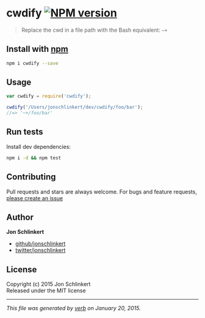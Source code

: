 # cwdify [![NPM version](https://badge.fury.io/js/cwdify.svg)](http://badge.fury.io/js/cwdify)

> Replace the cwd in a file path with the Bash equivalent: `~+` 

## Install with [npm](npmjs.org)

```bash
npm i cwdify --save
```

## Usage

```js
var cwdify = require('cwdify');

cwdify('/Users/jonschlinkert/dev/cwdify/foo/bar');
//=> '~+/foo/bar'
```

## Run tests

Install dev dependencies:

```bash
npm i -d && npm test
```

## Contributing
Pull requests and stars are always welcome. For bugs and feature requests, [please create an issue](https://github.com/jonschlinkert/cwdify/issues)

## Author

**Jon Schlinkert**
 
+ [github/jonschlinkert](https://github.com/jonschlinkert)
+ [twitter/jonschlinkert](http://twitter.com/jonschlinkert) 

## License
Copyright (c) 2015 Jon Schlinkert  
Released under the MIT license

***

_This file was generated by [verb](https://github.com/assemble/verb) on January 20, 2015._

